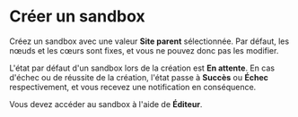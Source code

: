 Créer un sandbox
================

Créez un sandbox avec une valeur **Site parent** sélectionnée. Par défaut, les nœuds et les cœurs sont fixes, et vous ne pouvez donc pas les modifier.

L'état par défaut d'un sandbox lors de la création est **En attente**. En cas d'échec ou de réussite de la création, l'état passe à **Succès** ou **Échec** respectivement, et vous recevez une notification en conséquence.

Vous devez accéder au sandbox à l'aide de **Éditeur**.
